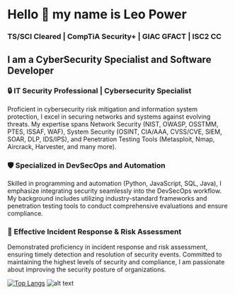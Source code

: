

# Hello 👋 my name is Leo Power
### TS/SCI Cleared | CompTiA Security+ | GIAC GFACT | ISC2 CC
## I am a CyberSecurity Specialist and Software Developer
### 🔒 IT Security Professional | Cybersecurity Specialist

Proficient in cybersecurity risk mitigation and information system protection, I excel in securing networks and systems against evolving threats. My expertise spans Network Security (NIST, OWASP, OSSTMM, PTES, ISSAF, WAF), System Security (OSINT, CIA/AAA, CVSS/CVE, SIEM, SOAR, DLP, IDS/IPS), and Penetration Testing Tools (Metasploit, Nmap, Aircrack, Harvester, and many more).

### 🛡️ Specialized in DevSecOps and Automation

Skilled in programming and automation (Python, JavaScript, SQL, Java), I emphasize integrating security seamlessly into the DevSecOps workflow. My background includes utilizing industry-standard frameworks and penetration testing tools to conduct comprehensive evaluations and ensure compliance.

### 🚨 Effective Incident Response & Risk Assessment

Demonstrated proficiency in incident response and risk assessment, ensuring timely detection and resolution of security events. Committed to maintaining the highest levels of security and compliance, I am passionate about improving the security posture of organizations.

[![Top Langs](https://github-readme-stats.vercel.app/api/top-langs/?username=powerthecoder)](https://github.com/powerthecoder?tab=repositories)
![alt text](http://url/to/img.png)

